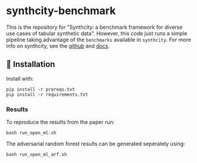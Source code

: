 # synthcity-benchmark

This is the repository for "Synthcity: a benchmark framework for diverse use cases of tabular synthetic data".
However, this code just runs a simple pipeline taking advantage of the `benchmarks` available in `synthcity`. For 
more info on synthcity, see the [github](https://github.com/vanderschaarlab/synthcity) and [docs](https://synthcity.readthedocs.io/en/latest/metrics.html).

## :rocket: Installation

Install with:
```
pip install -r prereqs.txt
pip install -r requirements.txt
```

### Results

To reproduce the results from the paper run:

```
bash run_open_ml.sh
```

The adversarial random forest results can be generated seperately using:

```
bash run_open_ml_arf.sh
```